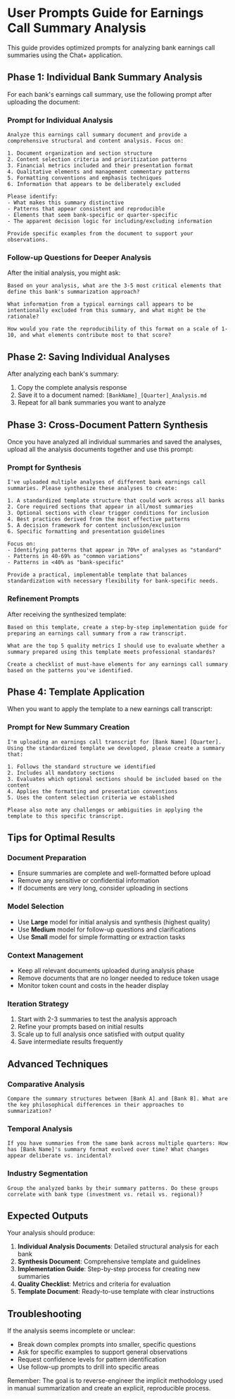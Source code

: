 # User Prompts Guide for Earnings Call Summary Analysis

This guide provides optimized prompts for analyzing bank earnings call summaries using the Chat+ application.

## Phase 1: Individual Bank Summary Analysis

For each bank's earnings call summary, use the following prompt after uploading the document:

### Prompt for Individual Analysis

```
Analyze this earnings call summary document and provide a comprehensive structural and content analysis. Focus on:

1. Document organization and section structure
2. Content selection criteria and prioritization patterns  
3. Financial metrics included and their presentation format
4. Qualitative elements and management commentary patterns
5. Formatting conventions and emphasis techniques
6. Information that appears to be deliberately excluded

Please identify:
- What makes this summary distinctive
- Patterns that appear consistent and reproducible
- Elements that seem bank-specific or quarter-specific
- The apparent decision logic for including/excluding information

Provide specific examples from the document to support your observations.
```

### Follow-up Questions for Deeper Analysis

After the initial analysis, you might ask:

```
Based on your analysis, what are the 3-5 most critical elements that define this bank's summarization approach?
```

```
What information from a typical earnings call appears to be intentionally excluded from this summary, and what might be the rationale?
```

```
How would you rate the reproducibility of this format on a scale of 1-10, and what elements contribute most to that score?
```

## Phase 2: Saving Individual Analyses

After analyzing each bank's summary:

1. Copy the complete analysis response
2. Save it to a document named: `[BankName]_[Quarter]_Analysis.md`
3. Repeat for all bank summaries you want to analyze

## Phase 3: Cross-Document Pattern Synthesis

Once you have analyzed all individual summaries and saved the analyses, upload all the analysis documents together and use this prompt:

### Prompt for Synthesis

```
I've uploaded multiple analyses of different bank earnings call summaries. Please synthesize these analyses to create:

1. A standardized template structure that could work across all banks
2. Core required sections that appear in all/most summaries
3. Optional sections with clear trigger conditions for inclusion
4. Best practices derived from the most effective patterns
5. A decision framework for content inclusion/exclusion
6. Specific formatting and presentation guidelines

Focus on:
- Identifying patterns that appear in 70%+ of analyses as "standard"
- Patterns in 40-69% as "common variations" 
- Patterns in <40% as "bank-specific"

Provide a practical, implementable template that balances standardization with necessary flexibility for bank-specific needs.
```

### Refinement Prompts

After receiving the synthesized template:

```
Based on this template, create a step-by-step implementation guide for preparing an earnings call summary from a raw transcript.
```

```
What are the top 5 quality metrics I should use to evaluate whether a summary prepared using this template meets professional standards?
```

```
Create a checklist of must-have elements for any earnings call summary based on the patterns you've identified.
```

## Phase 4: Template Application

When you want to apply the template to a new earnings call transcript:

### Prompt for New Summary Creation

```
I'm uploading an earnings call transcript for [Bank Name] [Quarter]. Using the standardized template we developed, please create a summary that:

1. Follows the standard structure we identified
2. Includes all mandatory sections
3. Evaluates which optional sections should be included based on the content
4. Applies the formatting and presentation conventions
5. Uses the content selection criteria we established

Please also note any challenges or ambiguities in applying the template to this specific transcript.
```

## Tips for Optimal Results

### Document Preparation
- Ensure summaries are complete and well-formatted before upload
- Remove any sensitive or confidential information
- If documents are very long, consider uploading in sections

### Model Selection
- Use **Large** model for initial analysis and synthesis (highest quality)
- Use **Medium** model for follow-up questions and clarifications
- Use **Small** model for simple formatting or extraction tasks

### Context Management
- Keep all relevant documents uploaded during analysis phase
- Remove documents that are no longer needed to reduce token usage
- Monitor token count and costs in the header display

### Iteration Strategy
1. Start with 2-3 summaries to test the analysis approach
2. Refine your prompts based on initial results
3. Scale up to full analysis once satisfied with output quality
4. Save intermediate results frequently

## Advanced Techniques

### Comparative Analysis
```
Compare the summary structures between [Bank A] and [Bank B]. What are the key philosophical differences in their approaches to summarization?
```

### Temporal Analysis
```
If you have summaries from the same bank across multiple quarters: How has [Bank Name]'s summary format evolved over time? What changes appear deliberate vs. incidental?
```

### Industry Segmentation
```
Group the analyzed banks by their summary patterns. Do these groups correlate with bank type (investment vs. retail vs. regional)?
```

## Expected Outputs

Your analysis should produce:

1. **Individual Analysis Documents**: Detailed structural analysis for each bank
2. **Synthesis Document**: Comprehensive template and guidelines
3. **Implementation Guide**: Step-by-step process for creating new summaries
4. **Quality Checklist**: Metrics and criteria for evaluation
5. **Template Document**: Ready-to-use template with clear instructions

## Troubleshooting

If the analysis seems incomplete or unclear:
- Break down complex prompts into smaller, specific questions
- Ask for specific examples to support general observations
- Request confidence levels for pattern identification
- Use follow-up prompts to drill into specific areas

Remember: The goal is to reverse-engineer the implicit methodology used in manual summarization and create an explicit, reproducible process.